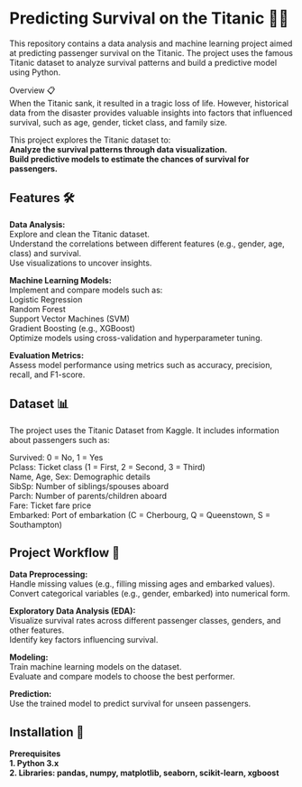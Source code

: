 # <h1>Predicting Survival on the Titanic 🚢💡</h1>
This repository contains a data analysis and machine learning project aimed at predicting passenger survival on the Titanic. The project uses the famous Titanic dataset to analyze survival patterns and build a predictive model using Python.<br>

</h2>Overview 📋</h2><br>
When the Titanic sank, it resulted in a tragic loss of life. However, historical data from the disaster provides valuable insights into factors that influenced survival, such as age, gender, ticket class, and family size.<br>

This project explores the Titanic dataset to:<br>
<b>
Analyze the survival patterns through data visualization.<br>
Build predictive models to estimate the chances of survival for passengers.<br>
</b>

<h2>Features 🛠️</h2>

<b>Data Analysis:</b><br>
Explore and clean the Titanic dataset.<br>
Understand the correlations between different features (e.g., gender, age, class) and survival.<br>
Use visualizations to uncover insights.<br>

<b>Machine Learning Models:</b><br>
Implement and compare models such as:<br>
Logistic Regression<br>
Random Forest<br>
Support Vector Machines (SVM)<br>
Gradient Boosting (e.g., XGBoost)<br>
Optimize models using cross-validation and hyperparameter tuning.<br>

<b>Evaluation Metrics:</b><br>
Assess model performance using metrics such as accuracy, precision, recall, and F1-score.<br>

<h2>Dataset 📊</h2>

The project uses the Titanic Dataset from Kaggle. It includes information about passengers such as:<br>

Survived: 0 = No, 1 = Yes<br>
Pclass: Ticket class (1 = First, 2 = Second, 3 = Third)<br>
Name, Age, Sex: Demographic details<br>
SibSp: Number of siblings/spouses aboard<br>
Parch: Number of parents/children aboard<br>
Fare: Ticket fare price <br>
Embarked: Port of embarkation (C = Cherbourg, Q = Queenstown, S = Southampton)<br>

<h2>Project Workflow 🔄</h2>

<b>Data Preprocessing:</b><br>
Handle missing values (e.g., filling missing ages and embarked values).<br>
Convert categorical variables (e.g., gender, embarked) into numerical form.<br>

<b>Exploratory Data Analysis (EDA):</b><br>
Visualize survival rates across different passenger classes, genders, and other features.<br>
Identify key factors influencing survival.<br>

<b>Modeling:</b><br>
Train machine learning models on the dataset.<br>
Evaluate and compare models to choose the best performer.<br>

<b>Prediction:</b><br>
Use the trained model to predict survival for unseen passengers.<br>

<h2>Installation 🚀</h2>
<b>
Prerequisites<br>
1. Python 3.x<br>
2. Libraries: pandas, numpy, matplotlib, seaborn, scikit-learn, xgboost<br>
</b>
